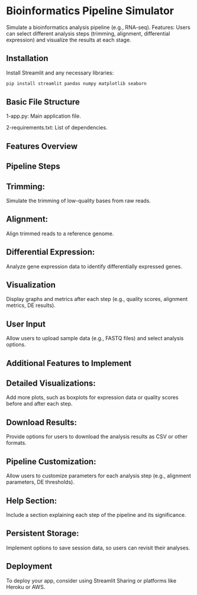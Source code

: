 
# Bioinformatics Pipeline Simulator

Simulate a bioinformatics analysis pipeline (e.g., RNA-seq).
Features: Users can select different analysis steps (trimming, alignment, differential expression) and visualize the results at each stage.


## Installation



Install Streamlit and any necessary libraries:



```bash
pip install streamlit pandas numpy matplotlib seaborn
```
    
## Basic File Structure  

  1-app.py: Main application file. 
  
  2-requirements.txt: List of dependencies.
## Features Overview

## Pipeline Steps

## Trimming: 
Simulate the trimming of low-quality bases from raw reads.

## Alignment: 
Align trimmed reads to a reference genome.

## Differential Expression: 
Analyze gene expression data to identify differentially expressed genes.

## Visualization
Display graphs and metrics after each step (e.g., quality scores, alignment metrics, DE results).

## User Input
Allow users to upload sample data (e.g., FASTQ files) and select analysis options.
## Additional Features to Implement

## Detailed Visualizations:

Add more plots, such as boxplots for expression data or quality scores before and after each step.

## Download Results:

Provide options for users to download the analysis results as CSV or other formats.

## Pipeline Customization:

Allow users to customize parameters for each analysis step (e.g., alignment parameters, DE thresholds).

## Help Section:

Include a section explaining each step of the pipeline and its significance.

## Persistent Storage:

Implement options to save session data, so users can revisit their analyses.
## Deployment 

To deploy your app, consider using Streamlit Sharing or platforms like Heroku or AWS.
